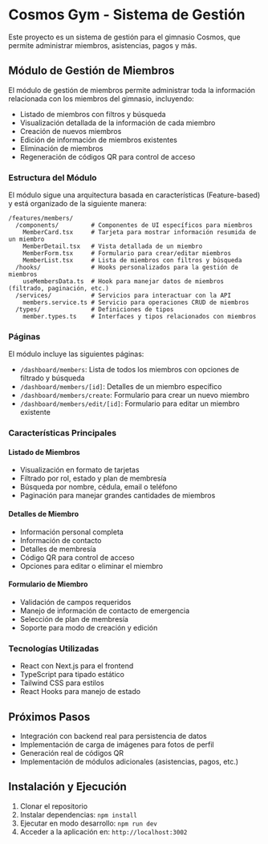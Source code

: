 # Cosmos Gym - Sistema de Gestión

Este proyecto es un sistema de gestión para el gimnasio Cosmos, que permite administrar miembros, asistencias, pagos y más.

## Módulo de Gestión de Miembros

El módulo de gestión de miembros permite administrar toda la información relacionada con los miembros del gimnasio, incluyendo:

- Listado de miembros con filtros y búsqueda
- Visualización detallada de la información de cada miembro
- Creación de nuevos miembros
- Edición de información de miembros existentes
- Eliminación de miembros
- Regeneración de códigos QR para control de acceso

### Estructura del Módulo

El módulo sigue una arquitectura basada en características (Feature-based) y está organizado de la siguiente manera:

```
/features/members/
  /components/         # Componentes de UI específicos para miembros
    MemberCard.tsx     # Tarjeta para mostrar información resumida de un miembro
    MemberDetail.tsx   # Vista detallada de un miembro
    MemberForm.tsx     # Formulario para crear/editar miembros
    MemberList.tsx     # Lista de miembros con filtros y búsqueda
  /hooks/              # Hooks personalizados para la gestión de miembros
    useMembersData.ts  # Hook para manejar datos de miembros (filtrado, paginación, etc.)
  /services/           # Servicios para interactuar con la API
    members.service.ts # Servicio para operaciones CRUD de miembros
  /types/              # Definiciones de tipos
    member.types.ts    # Interfaces y tipos relacionados con miembros
```

### Páginas

El módulo incluye las siguientes páginas:

- `/dashboard/members`: Lista de todos los miembros con opciones de filtrado y búsqueda
- `/dashboard/members/[id]`: Detalles de un miembro específico
- `/dashboard/members/create`: Formulario para crear un nuevo miembro
- `/dashboard/members/edit/[id]`: Formulario para editar un miembro existente

### Características Principales

#### Listado de Miembros
- Visualización en formato de tarjetas
- Filtrado por rol, estado y plan de membresía
- Búsqueda por nombre, cédula, email o teléfono
- Paginación para manejar grandes cantidades de miembros

#### Detalles de Miembro
- Información personal completa
- Información de contacto
- Detalles de membresía
- Código QR para control de acceso
- Opciones para editar o eliminar el miembro

#### Formulario de Miembro
- Validación de campos requeridos
- Manejo de información de contacto de emergencia
- Selección de plan de membresía
- Soporte para modo de creación y edición

### Tecnologías Utilizadas

- React con Next.js para el frontend
- TypeScript para tipado estático
- Tailwind CSS para estilos
- React Hooks para manejo de estado

## Próximos Pasos

- Integración con backend real para persistencia de datos
- Implementación de carga de imágenes para fotos de perfil
- Generación real de códigos QR
- Implementación de módulos adicionales (asistencias, pagos, etc.)

## Instalación y Ejecución

1. Clonar el repositorio
2. Instalar dependencias: `npm install`
3. Ejecutar en modo desarrollo: `npm run dev`
4. Acceder a la aplicación en: `http://localhost:3002` 
